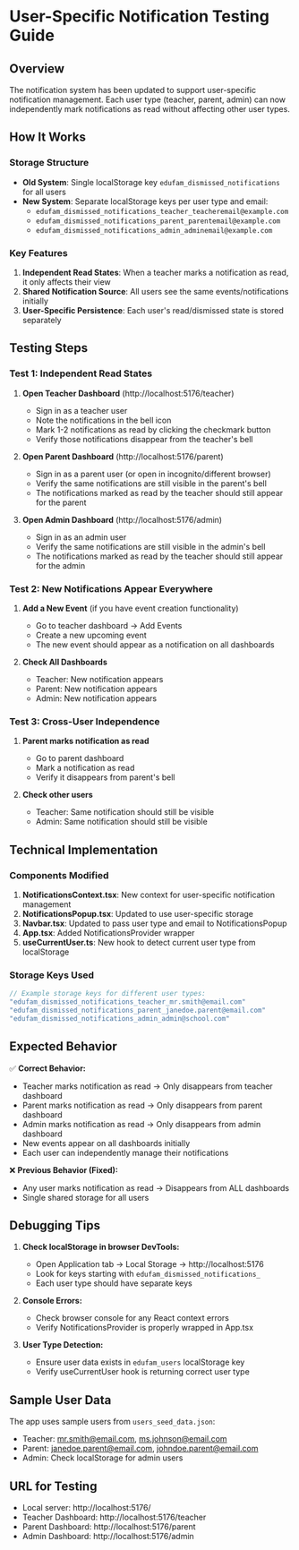 # User-Specific Notification Testing Guide

## Overview
The notification system has been updated to support user-specific notification management. Each user type (teacher, parent, admin) can now independently mark notifications as read without affecting other user types.

## How It Works

### Storage Structure
- **Old System**: Single localStorage key `edufam_dismissed_notifications` for all users
- **New System**: Separate localStorage keys per user type and email:
  - `edufam_dismissed_notifications_teacher_teacheremail@example.com`
  - `edufam_dismissed_notifications_parent_parentemail@example.com`  
  - `edufam_dismissed_notifications_admin_adminemail@example.com`

### Key Features
1. **Independent Read States**: When a teacher marks a notification as read, it only affects their view
2. **Shared Notification Source**: All users see the same events/notifications initially
3. **User-Specific Persistence**: Each user's read/dismissed state is stored separately

## Testing Steps

### Test 1: Independent Read States
1. **Open Teacher Dashboard** (http://localhost:5176/teacher)
   - Sign in as a teacher user
   - Note the notifications in the bell icon
   - Mark 1-2 notifications as read by clicking the checkmark button
   - Verify those notifications disappear from the teacher's bell

2. **Open Parent Dashboard** (http://localhost:5176/parent)  
   - Sign in as a parent user (or open in incognito/different browser)
   - Verify the same notifications are still visible in the parent's bell
   - The notifications marked as read by the teacher should still appear for the parent

3. **Open Admin Dashboard** (http://localhost:5176/admin)
   - Sign in as an admin user  
   - Verify the same notifications are still visible in the admin's bell
   - The notifications marked as read by the teacher should still appear for the admin

### Test 2: New Notifications Appear Everywhere
1. **Add a New Event** (if you have event creation functionality)
   - Go to teacher dashboard → Add Events
   - Create a new upcoming event
   - The new event should appear as a notification on all dashboards

2. **Check All Dashboards**
   - Teacher: New notification appears
   - Parent: New notification appears  
   - Admin: New notification appears

### Test 3: Cross-User Independence
1. **Parent marks notification as read**
   - Go to parent dashboard
   - Mark a notification as read
   - Verify it disappears from parent's bell

2. **Check other users**
   - Teacher: Same notification should still be visible
   - Admin: Same notification should still be visible

## Technical Implementation

### Components Modified
1. **NotificationsContext.tsx**: New context for user-specific notification management
2. **NotificationsPopup.tsx**: Updated to use user-specific storage
3. **Navbar.tsx**: Updated to pass user type and email to NotificationsPopup
4. **App.tsx**: Added NotificationsProvider wrapper
5. **useCurrentUser.ts**: New hook to detect current user type from localStorage

### Storage Keys Used
```typescript
// Example storage keys for different user types:
"edufam_dismissed_notifications_teacher_mr.smith@email.com"
"edufam_dismissed_notifications_parent_janedoe.parent@email.com"  
"edufam_dismissed_notifications_admin_admin@school.com"
```

## Expected Behavior

✅ **Correct Behavior:**
- Teacher marks notification as read → Only disappears from teacher dashboard
- Parent marks notification as read → Only disappears from parent dashboard  
- Admin marks notification as read → Only disappears from admin dashboard
- New events appear on all dashboards initially
- Each user can independently manage their notifications

❌ **Previous Behavior (Fixed):**
- Any user marks notification as read → Disappears from ALL dashboards
- Single shared storage for all users

## Debugging Tips

1. **Check localStorage in browser DevTools:**
   - Open Application tab → Local Storage → http://localhost:5176
   - Look for keys starting with `edufam_dismissed_notifications_`
   - Each user type should have separate keys

2. **Console Errors:**
   - Check browser console for any React context errors
   - Verify NotificationsProvider is properly wrapped in App.tsx

3. **User Type Detection:**
   - Ensure user data exists in `edufam_users` localStorage key
   - Verify useCurrentUser hook is returning correct user type

## Sample User Data
The app uses sample users from `users_seed_data.json`:
- Teacher: mr.smith@email.com, ms.johnson@email.com
- Parent: janedoe.parent@email.com, johndoe.parent@email.com
- Admin: Check localStorage for admin users

## URL for Testing
- Local server: http://localhost:5176/
- Teacher Dashboard: http://localhost:5176/teacher
- Parent Dashboard: http://localhost:5176/parent  
- Admin Dashboard: http://localhost:5176/admin
